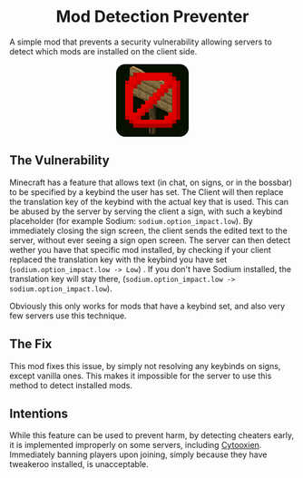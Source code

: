<h1 style="text-align: center">Mod Detection Preventer</h1>

A simple mod that prevents a security vulnerability allowing servers to detect which mods are installed on
the client side.

<img style="display: block; margin: 0 auto" src="src/main/resources/assets/moddetectionpreventer/icon.png" width="128" height="128">

## The Vulnerability

Minecraft has a feature that allows text (in chat, on signs, or in the bossbar) to be specified by a keybind the user
has set. The Client will then replace the translation key of the keybind with the actual key that is used. This can
be abused by the server by serving the client a sign, with such a keybind placeholder (for example Sodium:
`sodium.option_impact.low`). By immediately closing the sign screen, the client sends the edited text to the server,
without ever seeing a sign open screen. The server can then detect wether you have that
specific mod installed, by checking if your client replaced the translation key with the keybind you have set
(`sodium.option_impact.low -> Low`) . If you don't have Sodium installed, the translation key will stay there,
(`sodium.option_impact.low -> sodium.option_impact.low`).

Obviously this only works for mods that have a keybind set, and also very few servers use this technique.

## The Fix

This mod fixes this issue, by simply not resolving any keybinds on signs, except vanilla ones. This makes it impossible
for the server to use this method to detect installed mods.

## Intentions

While this feature can be used to prevent harm, by detecting cheaters early, it is implemented improperly on some
servers, including [Cytooxien](CytooxienDetectedMods.md). Immediately banning players upon joining, simply because they
have tweakeroo installed, is unacceptable.
